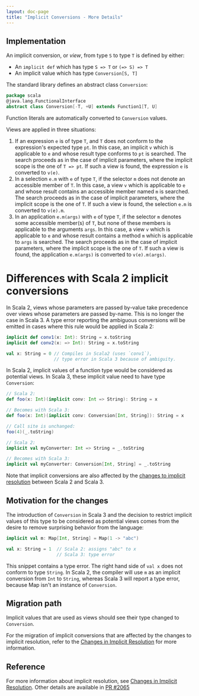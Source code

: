 ```yaml
---
layout: doc-page
title: "Implicit Conversions - More Details"
---
```


## Implementation

An implicit conversion, or _view_, from type `S` to type `T` is
defined by either:

- An `implicit def` which has type `S => T` or `(=> S) => T`
- An implicit value which has type `Conversion[S, T]`

The standard library defines an abstract class `Conversion`:

```scala
package scala
@java.lang.FunctionalInterface
abstract class Conversion[-T, +U] extends Function1[T, U]
```

Function literals are automatically converted to `Conversion` values.

Views are applied in three situations:

1. If an expression `e` is of type `T`, and `T` does not conform to
   the expression's expected type `pt`. In this case, an implicit `v`
   which is applicable to `e` and whose result type conforms to `pt`
   is searched. The search proceeds as in the case of implicit
   parameters, where the implicit scope is the one of `T => pt`. If
   such a view is found, the expression `e` is converted to `v(e)`.
1. In a selection `e.m` with `e` of type `T`, if the selector `m` does
   not denote an accessible member of `T`. In this case, a view `v`
   which is applicable to `e` and whose result contains an accessible
   member named `m` is searched. The search proceeds as in the case of
   implicit parameters, where the implicit scope is the one of `T`. If
   such a view is found, the selection `e.m` is converted to `v(e).m`.
1. In an application `e.m(args)` with `e` of type `T`, if the selector
   `m` denotes some accessible member(s) of `T`, but none of these
   members is applicable to the arguments `args`. In this case, a view
   `v` which is applicable to `e` and whose result contains a method
   `m` which is applicable to `args` is searched. The search proceeds
   as in the case of implicit parameters, where the implicit scope is
   the one of `T`. If such a view is found, the application
   `e.m(args)` is converted to `v(e).m(args)`.

# Differences with Scala 2 implicit conversions

In Scala 2, views whose parameters are passed by-value take precedence
over views whose parameters are passed by-name. This is no longer the
case in Scala 3. A type error reporting the ambiguous conversions will
be emitted in cases where this rule would be applied in Scala 2:

```scala
implicit def conv1(x: Int): String = x.toString
implicit def conv2(x: => Int): String = x.toString

val x: String = 0 // Compiles in Scala2 (uses `conv1`),
                  // type error in Scala 3 because of ambiguity.
```

In Scala 2, implicit values of a function type would be considered as
potential views. In Scala 3, these implicit value need to have type
`Conversion`:

```scala
// Scala 2:
def foo(x: Int)(implicit conv: Int => String): String = x

// Becomes with Scala 3:
def foo(x: Int)(implicit conv: Conversion[Int, String]): String = x

// Call site is unchanged:
foo(4)(_.toString)

// Scala 2:
implicit val myConverter: Int => String = _.toString

// Becomes with Scala 3:
implicit val myConverter: Conversion[Int, String] = _.toString
```

Note that implicit conversions are also  affected by the [changes to
implicit resolution](implicit-resolution.md) between Scala 2 and
Scala 3.

## Motivation for the changes

The introduction of `Conversion` in Scala 3 and the decision to
restrict implicit values of this type to be considered as potential
views comes from the desire to remove surprising behavior from the
language:

```scala
implicit val m: Map[Int, String] = Map(1 -> "abc")

val x: String = 1  // Scala 2: assigns "abc" to x
                   // Scala 3: type error
```

This snippet contains a type error. The right hand side of `val x`
does not conform to type `String`. In Scala 2, the compiler will use
`m` as an implicit conversion from `Int` to `String`, whereas Scala 3
will report a type error, because Map isn't an instance of
`Conversion`.

## Migration path

Implicit values that are used as views should see their type changed
to `Conversion`.

For the migration of implicit conversions that are affected by the
changes to implicit resolution, refer to the [Changes in Implicit
Resolution](implicit-resolution.md) for more information.

## Reference

For more information about implicit resolution, see [Changes in
Implicit Resolution](implicit-resolution.md).
Other details are available in
[PR #2065](https://github.com/lampepfl/dotty/pull/2065)
